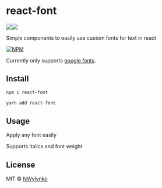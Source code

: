 # react-font

<img src="https://img.shields.io/badge/react%20-%2320232a.svg?&style=for-the-badge&logo=react&logoColor=%2361DAFB"/><img src="https://img.shields.io/badge/typescript%20-%23007ACC.svg?&style=for-the-badge&logo=typescript&logoColor=white"/>

Simple components to easily use custom fonts for text in react

[![NPM](https://nodei.co/npm/react-font.png)](https://www.npmjs.com/package/react-font)

Currently only supports [google fonts](https://fonts.google.com/).

## Install

```bash
npm i react-font
```

```bash
yarn add react-font
```

## Usage

Apply any font easily

<!-- add-file: ./example/src/Example.tsx -->

Supports italics and font weight

<!-- add-file: ./example/src/Roboto.tsx -->

## License

MIT © [NWylynko](https://github.com/NWylynko)
